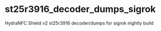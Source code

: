# st25r3916_decoder_dumps_sigrok
HydraNFC Shield v2 st25r3916 decoder/dumps for sigrok nightly build
